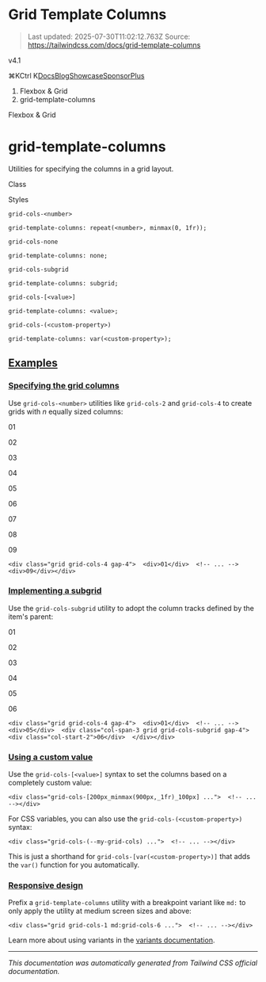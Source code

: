 # Grid Template Columns

> Last updated: 2025-07-30T11:02:12.763Z
> Source: https://tailwindcss.com/docs/grid-template-columns

v4.1

⌘KCtrl K[Docs](/docs)[Blog](/blog)[Showcase](/showcase)[Sponsor](/sponsor)[Plus](/plus?ref=top)

1.  Flexbox & Grid
2.  grid-template-columns

Flexbox & Grid

# grid-template-columns

Utilities for specifying the columns in a grid layout.

Class

Styles

`grid-cols-<number>`

`grid-template-columns: repeat(<number>, minmax(0, 1fr));`

`grid-cols-none`

`grid-template-columns: none;`

`grid-cols-subgrid`

`grid-template-columns: subgrid;`

`grid-cols-[<value>]`

`grid-template-columns: <value>;`

`grid-cols-(<custom-property>)`

`grid-template-columns: var(<custom-property>);`

## [Examples](#examples)

### [Specifying the grid columns](#specifying-the-grid-columns)

Use `grid-cols-<number>` utilities like `grid-cols-2` and `grid-cols-4` to create grids with _n_ equally sized columns:

01

02

03

04

05

06

07

08

09

```
<div class="grid grid-cols-4 gap-4">  <div>01</div>  <!-- ... -->  <div>09</div></div>
```

### [Implementing a subgrid](#implementing-a-subgrid)

Use the `grid-cols-subgrid` utility to adopt the column tracks defined by the item's parent:

01

02

03

04

05

06

```
<div class="grid grid-cols-4 gap-4">  <div>01</div>  <!-- ... -->  <div>05</div>  <div class="col-span-3 grid grid-cols-subgrid gap-4">    <div class="col-start-2">06</div>  </div></div>
```

### [Using a custom value](#using-a-custom-value)

Use the `grid-cols-[<value>]` syntax to set the columns based on a completely custom value:

```
<div class="grid-cols-[200px_minmax(900px,_1fr)_100px] ...">  <!-- ... --></div>
```

For CSS variables, you can also use the `grid-cols-(<custom-property>)` syntax:

```
<div class="grid-cols-(--my-grid-cols) ...">  <!-- ... --></div>
```

This is just a shorthand for `grid-cols-[var(<custom-property>)]` that adds the `var()` function for you automatically.

### [Responsive design](#responsive-design)

Prefix a `grid-template-columns` utility with a breakpoint variant like `md:` to only apply the utility at medium screen sizes and above:

```
<div class="grid grid-cols-1 md:grid-cols-6 ...">  <!-- ... --></div>
```

Learn more about using variants in the [variants documentation](/docs/hover-focus-and-other-states).

---
*This documentation was automatically generated from Tailwind CSS official documentation.*
